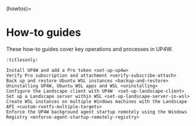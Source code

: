 (howtos)=

# How-to guides

These how-to guides cover key operations and processes in UP4W.

```{toctree}
:titlesonly:

Install UP4W and add a Pro token <set-up-up4w>
Verify Pro subscription and attachment <verify-subscribe-attach>
Back up and restore Ubuntu WSL instances <backup-and-restore>
Uninstalling UP4W, Ubuntu WSL apps and WSL <uninstalling>
Configure the Landscape client with UP4W  <set-up-landscape-client>
Set up a Landscape server within WSL <set-up-landscape-server-in-wsl>
Create WSL instances on multiple Windows machines with the Landscape API <custom-rootfs-multiple-targets>
Enforce the UP4W background agent startup remotely using the Windows Registry <enforce-agent-startup-remotely-registry>
```
